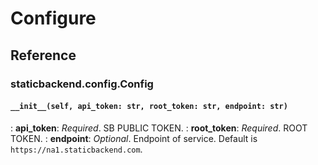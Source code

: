 # Configure

## Reference

### staticbackend.config.Config

#### `__init__(self, api_token: str, root_token: str, endpoint: str)`

: __api_token__: _Required_. SB PUBLIC TOKEN.
: __root_token__: _Required_. ROOT TOKEN.
: __endpoint__: _Optional_. Endpoint of service. Default is `https://na1.staticbackend.com`.
